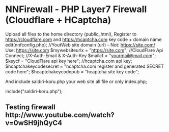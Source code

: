 NNFirewall - PHP Layer7 Firewall (Cloudflare + HCaptcha)
=========

Upload all files to the home directory (public_html),
Register to https://cloudflare.com and https://hcaptcha.com key code + domain name edit(nnfconfig.php);
//YoutWeb site domain (url) - Not: https://site.com/ Use: https://site.com
$mywebsiteurlx = "https://site.com";
//CloudFlare Api Connect;
//X-Auth-Email & X-Auth-Key
$mailcf = "yourmail@mail.com";
$keycf = "CloudFlare api key here";
//hcaptcha.com api key;
$hcaptchakeycodesecret = "hcaptcha.com register and generated SECRET code here";
$hcaptchakeycodepub = "hcaptcha site key code";

And include saldiri-koru.php your web site all file or only index.php;

include("saldiri-koru.php");


<h2>Testing firewall http://www.youtube.com/watch?v=0wSH9jhQyC4</h2>
